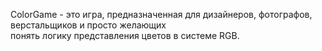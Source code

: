 ColorGame - это игра, предназначенная для дизайнеров, фотографов, верстальщиков и просто желающих<br>
понять логику представления цветов в системе RGB.

